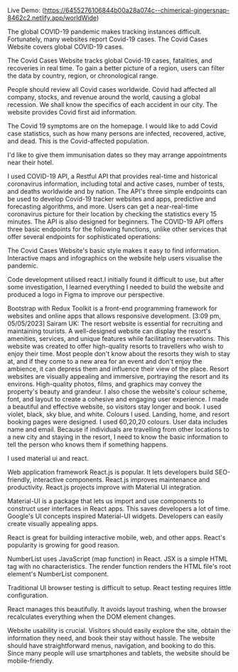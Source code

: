 Live Demo: (https://6455276106844b00a28a074c--chimerical-gingersnap-8462c2.netlify.app/worldWide)

The global COVID-19 pandemic makes tracking instances difficult. Fortunately, many websites report Covid-19 cases.
The Covid Cases Website covers global COVID-19 cases.

The Covid Cases Website tracks global Covid-19 cases, fatalities, and recoveries in real time.
To gain a better picture of a region, users can filter the data by country, region, or chronological range.

People should review all Covid cases worldwide. Covid had affected all company, stocks, and revenue around the world, causing a global recession. We shall know the specifics of each accident in our city. The website provides Covid first aid information.

The Covid 19 symptoms are on the homepage. I would like to add Covid case statistics, such as how many persons are infected, recovered, active, and dead. This is the Covid-affected population.

I'd like to give them immunisation dates so they may arrange appointments near their hotel.

I used COVID-19 API, a Restful API that provides real-time and historical coronavirus information, including total and active cases, number of tests, and deaths worldwide and by nation.
The API's three simple endpoints can be used to develop Covid-19 tracker websites and apps, predictive and forecasting algorithms, and more. Users can get a near-real-time coronavirus picture for their location by checking the statistics every 15 minutes.
The API is also designed for beginners. The COVID-19 API offers three basic endpoints for the following functions, unlike other services that offer several endpoints for sophisticated operations:

The Covid Cases Website's basic style makes it easy to find information.
Interactive maps and infographics on the website help users visualise the pandemic.

Code development utilised react.I initially found it difficult to use, but after some investigation, I learned everything I needed to build the website and produced a logo in Figma to improve our perspective.

Bootstrap with Redux Toolkit is a front-end programming framework for websites and online apps that allows responsive development.
[3:09 pm, 05/05/2023] Sairam UK: The resort website is essential for recruiting and maintaining tourists. A well-designed website can display the resort's amenities, services, and unique features while facilitating reservations.
This website was created to offer high-quality resorts to travellers who wish to enjoy their time.
Most people don't know about the resorts they wish to stay at, and if they come to a new area for an event and don't enjoy the ambience, it can depress them and influence their view of the place.
Resort websites are visually appealing and immersive, portraying the resort and its environs. 
High-quality photos, films, and graphics may convey the property's beauty and grandeur.
I also chose the website's colour scheme, font, and layout to create a cohesive and engaging user experience. I made a beautiful and effective website, so visitors stay longer and book.
I used violet, black, sky blue, and white.
Colours I used. Landing, home, and resort booking pages were designed. I used 60,20,20 colours.
User data includes name and email. Because if individuals are travelling from other locations to a new city and staying in the resort, I need to know the basic information to tell the person who knows them if something happens.

I used material ui and react. 

Web application framework React.js is popular. It lets developers build SEO-friendly, interactive components. React.js improves maintenance and productivity. React.js projects improve with Material UI integration.

Material-UI is a package that lets us import and use components to construct user interfaces in React apps. This saves developers a lot of time.
Google's UI concepts inspired Material-UI widgets. Developers can easily create visually appealing apps.

React is great for building interactive mobile, web, and other apps.
React's popularity is growing for good reason.

NumberList uses JavaScript (map function) in React. JSX is a simple HTML tag with no characteristics. The render function renders the HTML file's root element's NumberList component.

Traditional UI browser testing is difficult to setup. React testing requires little configuration.

React manages this beautifully. It avoids layout trashing, when the browser recalculates everything when the DOM element changes.


Website usability is crucial. Visitors should easily explore the site, obtain the information they need, and book their stay without hassle.
The website should have straightforward menus, navigation, and booking to do this. Since many people will use smartphones and tablets, the website should be mobile-friendly.
